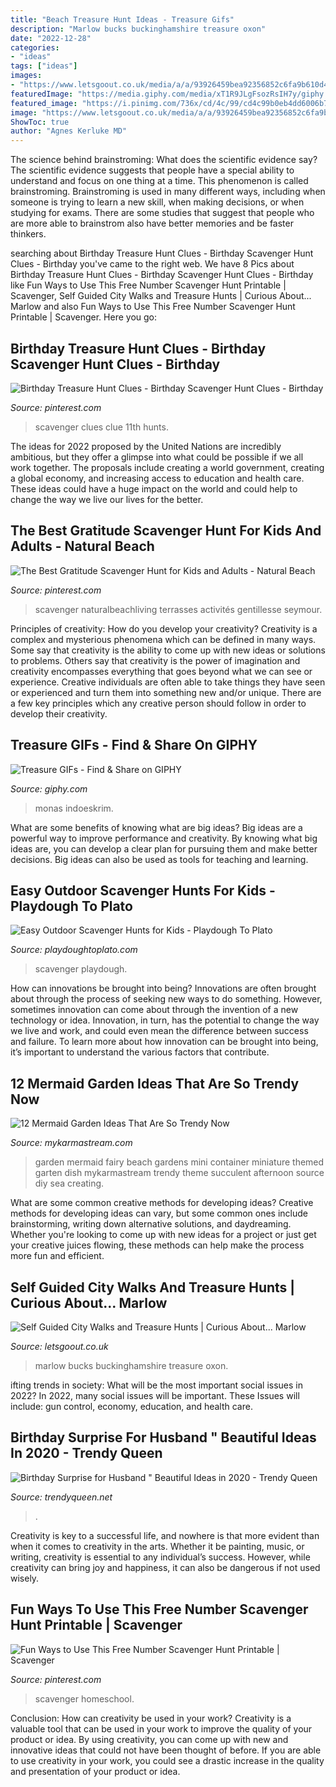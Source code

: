 ```yaml
---
title: "Beach Treasure Hunt Ideas - Treasure Gifs"
description: "Marlow bucks buckinghamshire treasure oxon"
date: "2022-12-28"
categories:
- "ideas"
tags: ["ideas"]
images:
- "https://www.letsgoout.co.uk/media/a/a/93926459bea92356852c6fa9b610d4d6bd1f4224-018937.jpg"
featuredImage: "https://media.giphy.com/media/xT1R9JLgFsozRsIH7y/giphy.gif"
featured_image: "https://i.pinimg.com/736x/cd/4c/99/cd4c99b0eb4dd6006b70e1672489c27f.jpg"
image: "https://www.letsgoout.co.uk/media/a/a/93926459bea92356852c6fa9b610d4d6bd1f4224-018937.jpg"
ShowToc: true
author: "Agnes Kerluke MD"
---
```



The science behind brainstroming: What does the scientific evidence say?
The scientific evidence suggests that people have a special ability to understand and focus on one thing at a time. This phenomenon is called brainstroming. Brainstroming is used in many different ways, including when someone is trying to learn a new skill, when making decisions, or when studying for exams. There are some studies that suggest that people who are more able to brainstrom also have better memories and be faster thinkers.

	

		
searching about Birthday Treasure Hunt Clues - Birthday Scavenger Hunt Clues - Birthday you've came to the right web. We have 8 Pics about Birthday Treasure Hunt Clues - Birthday Scavenger Hunt Clues - Birthday like Fun Ways to Use This Free Number Scavenger Hunt Printable | Scavenger, Self Guided City Walks and Treasure Hunts | Curious About... Marlow and also Fun Ways to Use This Free Number Scavenger Hunt Printable | Scavenger. Here you go:
		
    
## Birthday Treasure Hunt Clues - Birthday Scavenger Hunt Clues - Birthday

<img loading=lazy src="https://i.pinimg.com/736x/cd/4c/99/cd4c99b0eb4dd6006b70e1672489c27f.jpg" onerror="this.onerror=null;this.src='https://tse1.mm.bing.net/th?id=OIP.nS4m39AYWIVsMXRc0DOVRgHaOI&amp;pid=15.1';" alt="Birthday Treasure Hunt Clues - Birthday Scavenger Hunt Clues - Birthday">

_Source: pinterest.com_

>scavenger clues clue 11th hunts. 

	

The ideas for 2022 proposed by the United Nations are incredibly ambitious, but they offer a glimpse into what could be possible if we all work together. The proposals include creating a world government, creating a global economy, and increasing access to education and health care. These ideas could have a huge impact on the world and could help to change the way we live our lives for the better.

    
## The Best Gratitude Scavenger Hunt For Kids And Adults - Natural Beach

<img loading=lazy src="https://i.pinimg.com/736x/e1/96/c5/e196c524f061264163def1ba9c8df6b8.jpg" onerror="this.onerror=null;this.src='https://tse1.mm.bing.net/th?id=OIP.CO3k_jJpzDN9YtTirPIS_QHaNl&amp;pid=15.1';" alt="The Best Gratitude Scavenger Hunt for Kids and Adults - Natural Beach">

_Source: pinterest.com_

>scavenger naturalbeachliving terrasses activités gentillesse seymour. 

	

Principles of creativity: How do you develop your creativity?
Creativity is a complex and mysterious phenomena which can be defined in many ways. Some say that creativity is the ability to come up with new ideas or solutions to problems. Others say that creativity is the power of imagination and creativity encompasses everything that goes beyond what we can see or experience. Creative individuals are often able to take things they have seen or experienced and turn them into something new and/or unique. There are a few key principles which any creative person should follow in order to develop their creativity.

    
## Treasure GIFs - Find &amp; Share On GIPHY

<img loading=lazy src="https://media.giphy.com/media/xT1R9JLgFsozRsIH7y/giphy.gif" onerror="this.onerror=null;this.src='https://tse1.mm.bing.net/th?id=OIP.mSWHF7TbSRxIxxtHQFzNwgHaEK&amp;pid=15.1';" alt="Treasure GIFs - Find &amp; Share on GIPHY">

_Source: giphy.com_

>monas indoeskrim. 

	

What are some benefits of knowing what are big ideas?
Big ideas are a powerful way to improve performance and creativity. By knowing what big ideas are, you can develop a clear plan for pursuing them and make better decisions. Big ideas can also be used as tools for teaching and learning.

    
## Easy Outdoor Scavenger Hunts For Kids - Playdough To Plato

<img loading=lazy src="https://cdn.playdoughtoplato.com/wp-content/uploads/2014/06/DSC_6522.jpg" onerror="this.onerror=null;this.src='https://tse3.mm.bing.net/th?id=OIP.GIHZSNrD5YkGriSqTRiNRgHaLI&amp;pid=15.1';" alt="Easy Outdoor Scavenger Hunts for Kids - Playdough To Plato">

_Source: playdoughtoplato.com_

>scavenger playdough. 

	

How can innovations be brought into being?
Innovations are often brought about through the process of seeking new ways to do something. However, sometimes innovation can come about through the invention of a new technology or idea. Innovation, in turn, has the potential to change the way we live and work, and could even mean the difference between success and failure. To learn more about how innovation can be brought into being, it’s important to understand the various factors that contribute.

    
## 12 Mermaid Garden Ideas That Are So Trendy Now

<img loading=lazy src="https://mykarmastream.com/wp-content/uploads/2017/05/Mermaid-Garden-Ideas-11.jpg" onerror="this.onerror=null;this.src='https://tse1.mm.bing.net/th?id=OIP.0WitXpc-ws9MW-NeKTJrRQHaFj&amp;pid=15.1';" alt="12 Mermaid Garden Ideas That Are So Trendy Now">

_Source: mykarmastream.com_

>garden mermaid fairy beach gardens mini container miniature themed garten dish mykarmastream trendy theme succulent afternoon source diy sea creating. 

	

What are some common creative methods for developing ideas?
Creative methods for developing ideas can vary, but some common ones include brainstorming, writing down alternative solutions, and daydreaming. Whether you're looking to come up with new ideas for a project or just get your creative juices flowing, these methods can help make the process more fun and efficient.

    
## Self Guided City Walks And Treasure Hunts | Curious About... Marlow

<img loading=lazy src="https://www.letsgoout.co.uk/media/a/a/93926459bea92356852c6fa9b610d4d6bd1f4224-018937.jpg" onerror="this.onerror=null;this.src='https://tse3.mm.bing.net/th?id=OIP.2X99Y_KNuNZm1YlE0jKS7AHaE8&amp;pid=15.1';" alt="Self Guided City Walks and Treasure Hunts | Curious About... Marlow">

_Source: letsgoout.co.uk_

>marlow bucks buckinghamshire treasure oxon. 

	

ifting trends in society: What will be the most important social issues in 2022?
In 2022, many social issues will be important. These Issues will include: gun control, economy, education, and health care.

    
## Birthday Surprise For Husband &quot; Beautiful Ideas In 2020 - Trendy Queen

<img loading=lazy src="https://trendyqueen.net/wp-content/uploads/2020/07/1594145887_969_Birthday-Surprise-for-Husband-Beautiful-Ideas-in-2020.jpg" onerror="this.onerror=null;this.src='https://tse2.mm.bing.net/th?id=OIP.ixj1JC3w6QTcOC5V3dJwQwAAAA&amp;pid=15.1';" alt="Birthday Surprise for Husband &quot; Beautiful Ideas in 2020 - Trendy Queen">

_Source: trendyqueen.net_

>. 

	

Creativity is key to a successful life, and nowhere is that more evident than when it comes to creativity in the arts. Whether it be painting, music, or writing, creativity is essential to any individual’s success. However, while creativity can bring joy and happiness, it can also be dangerous if not used wisely.

    
## Fun Ways To Use This Free Number Scavenger Hunt Printable | Scavenger

<img loading=lazy src="https://i.pinimg.com/736x/6e/90/0d/6e900d147c239863c4b2bc2403f4d7e1.jpg" onerror="this.onerror=null;this.src='https://tse2.mm.bing.net/th?id=OIP.TGDLou8omRrQoPIWHv_-_AHaLG&amp;pid=15.1';" alt="Fun Ways to Use This Free Number Scavenger Hunt Printable | Scavenger">

_Source: pinterest.com_

>scavenger homeschool. 

	

Conclusion: How can creativity be used in your work?
Creativity is a valuable tool that can be used in your work to improve the quality of your product or idea. By using creativity, you can come up with new and innovative ideas that could not have been thought of before. If you are able to use creativity in your work, you could see a drastic increase in the quality and presentation of your product or idea.

